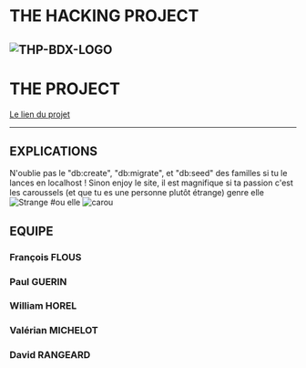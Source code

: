 # THE HACKING PROJECT
![THP-BDX-LOGO](http://image.noelshack.com/fichiers/2018/45/1/1541412703-thpbdx1.png)
---
# THE PROJECT

[Le lien du projet](https://car-ou-sel.herokuapp.com/)

---
## EXPLICATIONS

N'oublie pas le "db:create", "db:migrate", et "db:seed" des familles si tu le lances en localhost !
Sinon enjoy le site, il est magnifique si ta passion c'est les caroussels (et que tu es une personne plutôt étrange) 
genre elle
![Strange](https://media.giphy.com/media/4NrIV7ECIl6IG0OukS/giphy.gif) 
#ou elle
![carou](https://media.giphy.com/media/EsLPGRncATA0E/giphy.gif)


## EQUIPE

### François FLOUS


### Paul GUERIN

### William HOREL


### Valérian MICHELOT


### David RANGEARD

